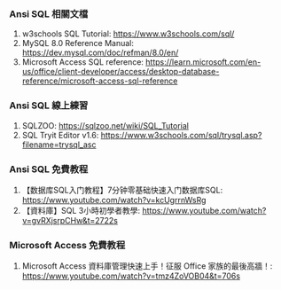 ### Ansi SQL 相關文檔
1. w3schools SQL Tutorial: https://www.w3schools.com/sql/
2. MySQL 8.0 Reference Manual: https://dev.mysql.com/doc/refman/8.0/en/
3. Microsoft Access SQL reference: https://learn.microsoft.com/en-us/office/client-developer/access/desktop-database-reference/microsoft-access-sql-reference

### Ansi SQL 線上練習
1. SQLZOO: https://sqlzoo.net/wiki/SQL_Tutorial
2. SQL Tryit Editor v1.6: https://www.w3schools.com/sql/trysql.asp?filename=trysql_asc

### Ansi SQL 免費教程
1. 【数据库SQL入门教程】7分钟零基础快速入门数据库SQL: https://www.youtube.com/watch?v=kcUgrrnWsRg
2. 【資料庫】SQL 3小時初學者教學: https://www.youtube.com/watch?v=gvRXjsrpCHw&t=2722s

### Microsoft Access 免費教程
1. Microsoft Access 資料庫管理快速上手！征服 Office 家族的最後高牆！: https://www.youtube.com/watch?v=tmz4ZoVOB04&t=706s